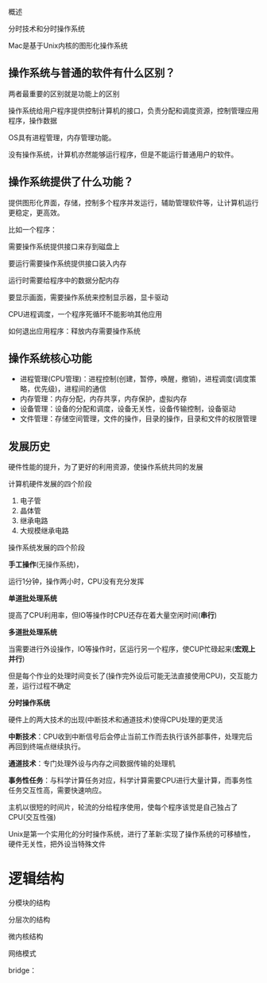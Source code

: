 概述



分时技术和分时操作系统



Mac是基于Unix内核的图形化操作系统



## 操作系统与普通的软件有什么区别？

两者最重要的区别就是功能上的区别

操作系统给用户程序提供控制计算机的接口，负责分配和调度资源，控制管理应用程序，操作数据

OS具有进程管理，内存管理功能。

没有操作系统，计算机亦然能够运行程序，但是不能运行普通用户的软件。



## 操作系统提供了什么功能？

提供图形化界面，存储，控制多个程序并发运行，辅助管理软件等，让计算机运行更稳定，更高效。

比如一个程序：

需要操作系统提供接口来存到磁盘上

要运行需要操作系统提供接口装入内存

运行时需要给程序中的数据分配内存

要显示画面，需要操作系统来控制显示器，显卡驱动

CPU进程调度，一个程序死循环不能影响其他应用

如何退出应用程序：释放内存需要操作系统



## 操作系统核心功能

* 进程管理(CPU管理)：进程控制(创建，暂停，唤醒，撤销)，进程调度(调度策略，优先级)，进程间的通信
* 内存管理：内存分配，内存共享，内存保护，虚拟内存
* 设备管理：设备的分配和调度，设备无关性，设备传输控制，设备驱动
* 文件管理：存储空间管理，文件的操作，目录的操作，目录和文件的权限管理



## 发展历史



硬件性能的提升，为了更好的利用资源，使操作系统共同的发展

计算机硬件发展的四个阶段

1. 电子管
2. 晶体管
3. 继承电路
4. 大规模继承电路



操作系统发展的四个阶段

**手工操作**(无操作系统)，

运行1分钟，操作两小时，CPU没有充分发挥

**单道批处理系统**

提高了CPU利用率，但IO等操作时CPU还存在着大量空闲时间(**串行**)

**多道批处理系统**

当需要进行外设操作，IO等操作时，区运行另一个程序，使CUP忙碌起来(**宏观上并行**)

但是每个作业的处理时间变长了(操作完外设后可能无法直接使用CPU)，交互能力差，运行过程不确定

**分时操作系统**

硬件上的两大技术的出现(中断技术和通道技术)使得CPU处理的更灵活

**中断技术**：CPU收到中断信号后会停止当前工作而去执行该外部事件，处理完后再回到终端点继续执行。

**通道技术**：专门处理外设与内存之间数据传输的处理机

**事务性任务**：与科学计算任务对应，科学计算需要CPU进行大量计算，而事务性任务交互性高，需要快速响应。

主机以很短的时间片，轮流的分给程序使用，使每个程序该觉是自己独占了CPU(交互性强)

Unix是第一个实用化的分时操作系统，进行了革新:实现了操作系统的可移植性，硬件无关性，把外设当特殊文件



# 逻辑结构



分模块的结构

分层次的结构

微内核结构































网络模式

bridge：

